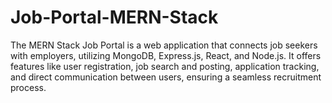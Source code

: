 # Job-Portal-MERN-Stack
The MERN Stack Job Portal is a web application that connects job seekers with employers, utilizing MongoDB, Express.js, React, and Node.js. It offers features like user registration, job search and posting, application tracking, and direct communication between users, ensuring a seamless recruitment process.
